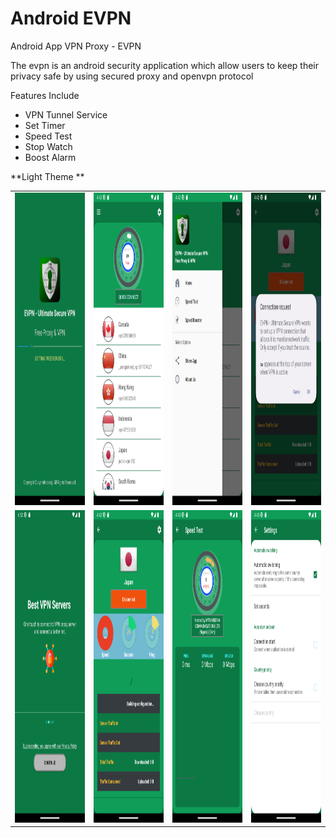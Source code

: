 # Android EVPN
Android App VPN Proxy - EVPN

The evpn is an android security application which allow users to keep their privacy safe by using secured proxy and openvpn protocol

Features Include

* VPN Tunnel Service
* Set Timer
* Speed Test
* Stop Watch
* Boost Alarm

**Light Theme **

<table>
  <tr>
    <td>
      <img src="https://github.com/AYOMITIDE-OAJ/androidvpn/blob/main/app/screenshot/Screenshot_1670671809.png" width="250" height="500"/>  
    </td>
    <td>
      <img src="https://github.com/AYOMITIDE-OAJ/androidvpn/blob/main/app/screenshot/Screenshot_1670671822.png" width="250" height="500"/>  
    </td>
    <td>
      <img src="https://github.com/AYOMITIDE-OAJ/androidvpn/blob/main/app/screenshot/Screenshot_1670671829.png" width="250" height="500"/>  
    </td>
    <td>
      <img src="https://github.com/AYOMITIDE-OAJ/androidvpn/blob/main/app/screenshot/Screenshot_1670671846.png" width="250" height="500"/>
    </td>
  </tr>
  <tr>
    <td>
      <img src="https://github.com/AYOMITIDE-OAJ/androidvpn/blob/main/app/screenshot/Screenshot_1670694754.png" width="250" height="500"/>  
    </td>
     <td>
      <img src="https://github.com/AYOMITIDE-OAJ/androidvpn/blob/main/app/screenshot/Screenshot_1670671850.png" width="250" height="500"/>  
    </td>
    <td>
      <img src="https://github.com/AYOMITIDE-OAJ/androidvpn/blob/main/app/screenshot/Screenshot_1670671891.png" width="250" height="500"/>  
     </td> 
      <td>
      <img src="https://github.com/AYOMITIDE-OAJ/androidvpn/blob/main/app/screenshot/Screenshot_1670671869.png" width="250" height="500"/>  
     </td> 
   </tr>
  
</table>

